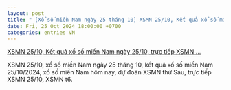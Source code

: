 ```yaml
---
layout: post
title: " [Xổ số miền Nam ngày 25 tháng 10] XSMN 25/10, Kết quả xổ số miền Nam ngày 25/10, trực tiếp XSMN ..."
date: Fri, 25 Oct 2024 18:00:00 +0700
categories: entries VN
---
```

[XSMN 25/10, Kết quả xổ số miền Nam ngày 25/10, trực tiếp XSMN ...](https://congthuong.vn/ket-qua-xo-so-mien-nam-ngay-25102024-kqxsmn-ngay-25-thang-10-xsmn-2510-xo-so-mien-nam-hom-nay-354332.html)

XSMN 25/10, xổ số miền Nam ngày 25 tháng 10, kết quả xổ số miền Nam 25/10/2024, xổ số miền Nam hôm nay, dự đoán XSMN thứ Sáu, trực tiếp XSMN 25/10, XSMN t6.

